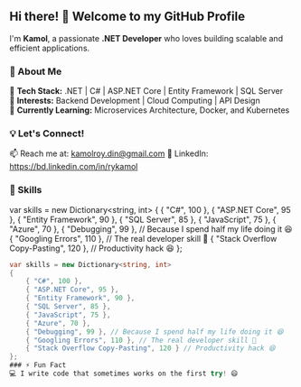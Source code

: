 ## Hi there! 👋 Welcome to my GitHub Profile  

I'm **Kamol**, a passionate **.NET Developer** who loves building scalable and efficient applications.  

### 🚀 About Me  
🔹 **Tech Stack:** .NET | C# | ASP.NET Core | Entity Framework | SQL Server  
🔹 **Interests:** Backend Development | Cloud Computing | API Design  
🔹 **Currently Learning:** Microservices Architecture, Docker, and Kubernetes  

### 💡 Let's Connect!  
📫 Reach me at: kamolroy.din@gmail.com
🔗 LinkedIn: https://bd.linkedin.com/in/rykamol

### 🚀 Skills  
var skills = new Dictionary<string, int>
{
    { "C#", 100 },
    { "ASP.NET Core", 95 },
    { "Entity Framework", 90 },
    { "SQL Server", 85 },
    { "JavaScript", 75 },
    { "Azure", 70 },
    { "Debugging", 99 }, // Because I spend half my life doing it 😆
    { "Googling Errors", 110 }, // The real developer skill 💪
    { "Stack Overflow Copy-Pasting", 120 }, // Productivity hack 😆
};

```csharp
var skills = new Dictionary<string, int>
{
    { "C#", 100 },
    { "ASP.NET Core", 95 },
    { "Entity Framework", 90 },
    { "SQL Server", 85 },
    { "JavaScript", 75 },
    { "Azure", 70 },
    { "Debugging", 99 }, // Because I spend half my life doing it 😆
    { "Googling Errors", 110 }, // The real developer skill 💪
    { "Stack Overflow Copy-Pasting", 120 } // Productivity hack 😆
};
### ⚡ Fun Fact  
💻 I write code that sometimes works on the first try! 😄  
